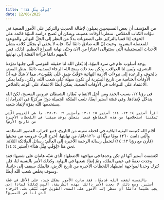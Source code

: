 ```yaml
---
title: 'لِوَقْتٍ مِثْلِ هَذَا'
date: 12/06/2025
---
```


من المؤسف أن بعض المسيحيين يميلون لإطالة الحديث والتركيز على الأمور الصعبة في نبوّات الكتاب المقدّس. تنتظرنا أوقات عصيبة، ويمكن أن تُصبح دراسة النبوّة قائمة على الخوف إذا قمنا بالتركيز على الصعوبات بدلًا من النظر إلى الحلّ النهائي والموعود للمعضلة البشرية. وحيث إنّ الله صادق دائمًا أبدًا، فإنه لا يخفي أو يجمِّل كلامه بشأن الأحداث المستقبلية الّتي ستتوالى اعتبارًا من الآن وحتّى نهاية الصراع العظيم. لذلك، فمن المهم دائمًا قراءة القصّة إلى نهايتها.

يوجد أسلوب عام في سرد النبوّة، إذ يُعلن الله لنا حقيقة الفوضى الّتي جلبها تمرّدنا البشري، ويُبين لنا العواقب. ولكن بعد ذلك يمنح الله الرجاء لمفدييه دائمًا. ينظر البعض بالخوف والرعدة إلى نبوءات الأزمة النهائية «وَقْتُ ضِيقٍ عَلَى يَعْقُوبَ». مما لا شكّ فيه أنّ الأوقات الختامية من تاريخ البشرية لن تكون سهلة على شعب الله، ولكن، وكما يمكن الاعتماد على النبوءات في الأوقات الصعبة، يمكن أيضًا الاعتماد على الوعد بالخلاص.

في رؤيا ١٢، بسبب الحقد ومن أجل الانتقام، يُطارد الشيطان عروس المسيح، لكنّ الله يتدخّل لإنقاذها. وفي قصّة أستير أيضًا، تلعب الملكة الجميلة دورًا مركزيًا في الدراما، إذ يستخدمها الله بقوّة لإنقاذ شعبه.

`اقرأ أستير ٤: ١٣، ١٤؛ أستير ٥: ١-٣؛ وأستير ٩: ٢٠-٢٨. ما هي الدروس الّتي يُمكننا استخلاصها من هذه المقاطع فيما يتعلّق بوقت ضيقنا في اللحظات الأخيرة من تاريخ الأرض؟`

أقام الله كنيسة البقية الباقية في لحظة معينة من التاريخ، فمع اقتراب العصور المظلمة، والّتي دامت ١٢٦٠ يومًا نبويًّا أي ١٢٦٠عامًا، من نهايتها، أخرج الربُّ عروسه من مخبئها (قارن مع رؤيا ١٢: ١٤) لتحمل رسالة الرحمة الأخيرة إلى العالم: رسائل الملائكة الثلاثة. نحن هنا «لِوَقْتٍ مِثْلِ هَذَا» (أستير ٤: ١٤).

اكتشفت أستير أنّها لم تكن وحدها في مواجهة الاضطهاد الّذي شنّه هامان على شعبها: فقد وجدت نعمةً في عيني الملك، وتمّ إنقاذ شعبها في النهاية. وكذلك الأمر بالنسبة لنا، فلن نُترك وحدنا لمواجهة اضطهاد اللحظات الأخيرة من تاريخ الأرض، فالملك سيقف إلى جانبنا، وسوف يخلص شعب الله أيضًا.

`بالنسبة لشعب الله قديمًا، فقد سارت الأمور بشكل جيد، على الأقل في قصّة أستير. ومع ذلك، لا يحدث الأمر دائمًا بهذه الطريقة، أليس كذلك؟ لماذا إذن يجب علينا دائمًا أن ننظر إلى الأمور على المدى الطويل حتّى نُبْقي على الرجاء الّذي لنا في المسيح؟`